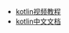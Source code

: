 - [kotlin视频教程](https://github.com/enbandari/Kotlin-Tutorials)
- [kotlin中文文档](https://huanglizhuo.gitbooks.io/kotlin-in-chinese/content/GettingStarted/Basic-Syntax.html)
